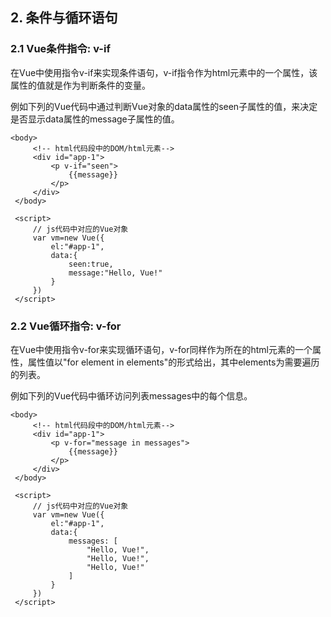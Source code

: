   ## 2. 条件与循环语句

  ### 2.1 Vue条件指令: v-if

  在Vue中使用指令v-if来实现条件语句，v-if指令作为html元素中的一个属性，该属性的值就是作为判断条件的变量。
  
  例如下列的Vue代码中通过判断Vue对象的data属性的seen子属性的值，来决定是否显示data属性的message子属性的值。
  
  
   ```
   <body>
        <!-- html代码段中的DOM/html元素-->
        <div id="app-1">
            <p v-if="seen">
                {{message}}
            </p>
        </div>
    </body>

    <script>
        // js代码中对应的Vue对象
        var vm=new Vue({
            el:"#app-1",
            data:{
                seen:true,
                message:"Hello, Vue!"
            }
        })
    </script>
   ```
   
   ### 2.2 Vue循环指令: v-for
   
   在Vue中使用指令v-for来实现循环语句，v-for同样作为所在的html元素的一个属性，属性值以"for element in elements"的形式给出，其中elements为需要遍历的列表。
   
   例如下列的Vue代码中循环访问列表messages中的每个信息。
   
   ```
   <body>
        <!-- html代码段中的DOM/html元素-->
        <div id="app-1">
            <p v-for="message in messages">
                {{message}}
            </p>
        </div>
    </body>

    <script>
        // js代码中对应的Vue对象
        var vm=new Vue({
            el:"#app-1",
            data:{
                messages: [
                    "Hello, Vue!",
                    "Hello, Vue!",
                    "Hello, Vue!"
                ]
            }
        })
    </script>
   ```
